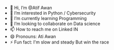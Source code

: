 - 👋 Hi, I’m @Atif Awan
- 👀 I’m interested in Python / Cybersecurity 
- 🌱 I’m currently learning Programming 
- 💞️ I’m looking to collaborate on Data science
- 📫 How to reach me on Linked IN 
- 😄 Pronouns: Ati Awan
- ⚡ Fun fact: I'm slow and steady But win the race

<!---
DrAtifAwan/DrAtifAwan is a ✨ special ✨ repository because its `README.md` (this file) appears on your GitHub profile.
You can click the Preview link to take a look at your changes.
--->
